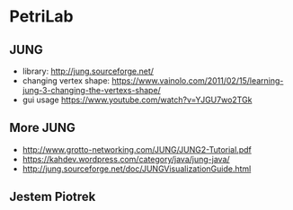 # PetriLab

## JUNG

* library: http://jung.sourceforge.net/
* changing vertex shape: https://www.vainolo.com/2011/02/15/learning-jung-3-changing-the-vertexs-shape/
* gui usage https://www.youtube.com/watch?v=YJGU7wo2TGk

## More JUNG

* http://www.grotto-networking.com/JUNG/JUNG2-Tutorial.pdf
* https://kahdev.wordpress.com/category/java/jung-java/
* http://jung.sourceforge.net/doc/JUNGVisualizationGuide.html

## Jestem Piotrek